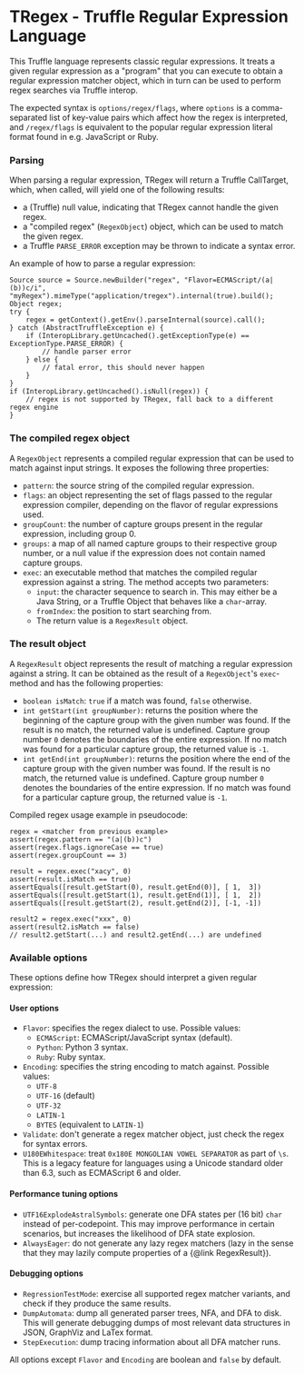 # TRegex - Truffle Regular Expression Language

This Truffle language represents classic regular expressions. It treats a given regular expression as a "program" that
you can execute to obtain a regular expression matcher object, which in turn can be used to perform regex searches via
Truffle interop.

The expected syntax is `options/regex/flags`, where `options` is a comma-separated list of key-value pairs which affect
how the regex is interpreted, and `/regex/flags` is equivalent to the popular regular expression literal format found in
e.g. JavaScript or Ruby.

### Parsing

When parsing a regular expression, TRegex will return a Truffle CallTarget, which, when called, will yield one of the
following results:

* a (Truffle) null value, indicating that TRegex cannot handle the given regex.
* a "compiled regex" (`RegexObject`) object, which can be used to match the given regex.
* a Truffle `PARSE_ERROR` exception may be thrown to indicate a syntax error.

An example of how to parse a regular expression:

```
Source source = Source.newBuilder("regex", "Flavor=ECMAScript/(a|(b))c/i", "myRegex").mimeType("application/tregex").internal(true).build();
Object regex;
try {
    regex = getContext().getEnv().parseInternal(source).call();
} catch (AbstractTruffleException e) {
    if (InteropLibrary.getUncached().getExceptionType(e) == ExceptionType.PARSE_ERROR) {
        // handle parser error
    } else {
        // fatal error, this should never happen
    }
}
if (InteropLibrary.getUncached().isNull(regex)) {
    // regex is not supported by TRegex, fall back to a different regex engine
}
```

### The compiled regex object

A `RegexObject` represents a compiled regular expression that can be used to match against input strings. It exposes the
following three properties:

* `pattern`: the source string of the compiled regular expression.
* `flags`: an object representing the set of flags passed to the regular expression compiler, depending on the flavor of
  regular expressions used.
* `groupCount`: the number of capture groups present in the regular expression, including group 0.
* `groups`: a map of all named capture groups to their respective group number, or a null value if the expression does
  not contain named capture groups.
* `exec`: an executable method that matches the compiled regular expression against a string. The method accepts two
  parameters:
    * `input`: the character sequence to search in. This may either be a Java String, or a Truffle Object that behaves
      like a `char`-array.
    * `fromIndex`: the position to start searching from.
    * The return value is a `RegexResult` object.

### The result object

A `RegexResult` object represents the result of matching a regular expression against a string. It can be obtained as
the result of a `RegexObject`'s
`exec`-method and has the following properties:

* `boolean isMatch`: `true` if a match was found, `false` otherwise.
* `int getStart(int groupNumber)`: returns the position where the beginning of the capture group with the given number
  was found. If the result is no match, the returned value is undefined. Capture group number `0` denotes the boundaries
  of the entire expression. If no match was found for a particular capture group, the returned value is `-1`.
* `int getEnd(int groupNumber)`: returns the position where the end of the capture group with the given number was
  found. If the result is no match, the returned value is undefined. Capture group number `0` denotes the boundaries of
  the entire expression. If no match was found for a particular capture group, the returned value is `-1`.

Compiled regex usage example in pseudocode:

```
regex = <matcher from previous example>
assert(regex.pattern == "(a|(b))c")
assert(regex.flags.ignoreCase == true)
assert(regex.groupCount == 3)

result = regex.exec("xacy", 0)
assert(result.isMatch == true)
assertEquals([result.getStart(0), result.getEnd(0)], [ 1,  3])
assertEquals([result.getStart(1), result.getEnd(1)], [ 1,  2])
assertEquals([result.getStart(2), result.getEnd(2)], [-1, -1])

result2 = regex.exec("xxx", 0)
assert(result2.isMatch == false)
// result2.getStart(...) and result2.getEnd(...) are undefined

```

### Available options

These options define how TRegex should interpret a given regular expression:

#### User options
* `Flavor`: specifies the regex dialect to use. Possible values:
  * `ECMAScript`: ECMAScript/JavaScript syntax (default).
  * `Python`: Python 3 syntax.
  * `Ruby`: Ruby syntax.
* `Encoding`: specifies the string encoding to match against. Possible values:
  * `UTF-8`
  * `UTF-16` (default)
  * `UTF-32`
  * `LATIN-1`
  * `BYTES` (equivalent to `LATIN-1`)
* `Validate`: don't generate a regex matcher object, just check the regex for syntax errors.
* `U180EWhitespace`: treat `0x180E MONGOLIAN VOWEL SEPARATOR` as part of `\s`. This is a legacy feature for languages
  using a Unicode standard older than 6.3, such as ECMAScript 6 and older.

#### Performance tuning options
* `UTF16ExplodeAstralSymbols`: generate one DFA states per (16 bit) `char` instead of per-codepoint. This may
  improve performance in certain scenarios, but increases the likelihood of DFA state explosion.
* `AlwaysEager`: do not generate any lazy regex matchers (lazy in the sense that they may lazily compute properties of a
  {@link RegexResult}).

#### Debugging options
* `RegressionTestMode`: exercise all supported regex matcher variants, and check if they produce the same results.
* `DumpAutomata`: dump all generated parser trees, NFA, and DFA to disk. This will generate debugging dumps of most
  relevant data structures in JSON, GraphViz and LaTex format.
* `StepExecution`: dump tracing information about all DFA matcher runs.

All options except `Flavor` and `Encoding` are boolean and `false` by default.

